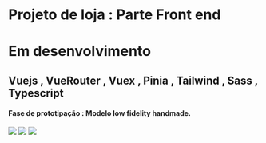 <h1> Projeto de loja : Parte Front end</h1>
<h1> Em desenvolvimento </h1>

<h2>Vuejs , VueRouter , Vuex , Pinia , Tailwind , Sass , Typescript </h2>
<h4> Fase de prototipação : Modelo low fidelity handmade.</h4>
<img src="https://pasteboard.co/nWeqwTZShkHg.jpg](https://gcdnb.pbrd.co/images/nWeqwTZShkHg.jpg?o=1)https://gcdnb.pbrd.co/images/nWeqwTZShkHg.jpg?o=1](https://gcdnb.pbrd.co/images/nWeqwTZShkHg.jpg?o=1)" style="max-width:300px"/>
<img src="https://gcdnb.pbrd.co/images/Adf5BSdACcvD.jpg?o=1](https://gcdnb.pbrd.co/images/Adf5BSdACcvD.jpg?o=1)https://gcdnb.pbrd.co/images/Adf5BSdACcvD.jpg?o=1" style="max-width:300px"/>
<img src="https://gcdnb.pbrd.co/images/RR7KlwF5IZ80.jpg?o=1](https://gcdnb.pbrd.co/images/RR7KlwF5IZ80.jpg?o=1)https://gcdnb.pbrd.co/images/RR7KlwF5IZ80.jpg?o=1" style="max-width:300px"/>
